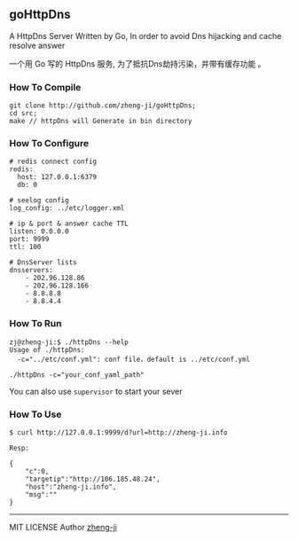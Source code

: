 ## goHttpDns

A HttpDns Server Written by Go, In order to avoid Dns hijacking and cache resolve answer

一个用 Go 写的 HttpDns 服务, 为了抵抗Dns劫持污染，并带有缓存功能 。

### How To Compile

```
git clone http://github.com/zheng-ji/goHttpDns;
cd src;
make // httpDns will Generate in bin directory
```

### How To Configure

```
# redis connect config
redis:
  host: 127.0.0.1:6379
  db: 0

# seelog config 
log_config: ../etc/logger.xml

# ip & port & answer cache TTL
listen: 0.0.0.0
port: 9999
ttl: 100

# DnsServer lists
dnsservers:
    - 202.96.128.86
    - 202.96.128.166
    - 8.8.8.8
    - 8.8.4.4
```

### How To Run

```
zj@zheng-ji:$ ./httpDns --help
Usage of ./httpDns:
  -c="../etc/conf.yml": conf file，default is ../etc/conf.yml

./httpDns -c="your_conf_yaml_path"
```

You can also use `supervisor` to start your sever

### How To Use

```
$ curl http://127.0.0.1:9999/d?url=http://zheng-ji.info

Resp:

{
    "c":0,
    "targetip":"http://106.185.48.24",
    "host":"zheng-ji.info",
    "msg":""
}
```

----

MIT LICENSE 
Author [zheng-ji](http://zheng-ji.info)
